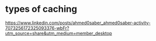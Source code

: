 # types of caching

https://www.linkedin.com/posts/ahmed0saber_ahmed0saber-activity-7073256172325093376-wbFr?utm_source=share&utm_medium=member_desktop
